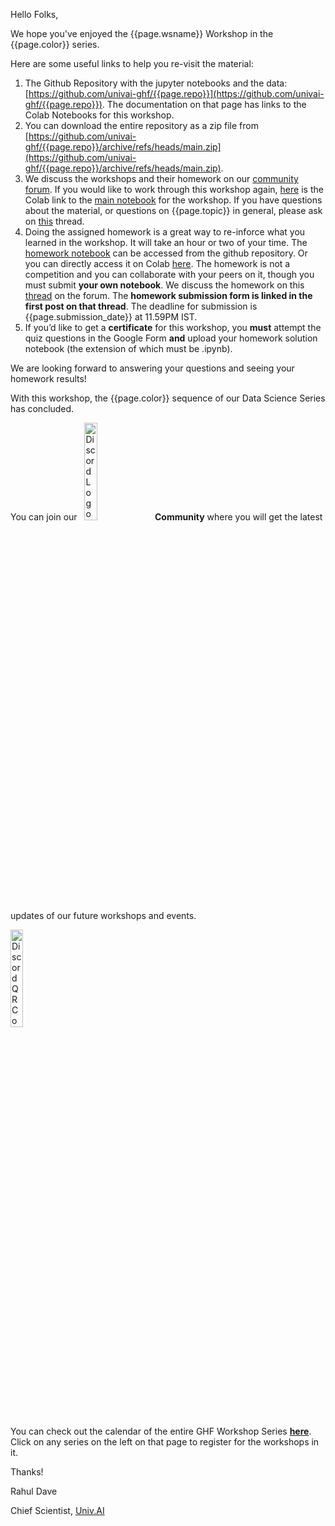 Hello Folks,<br>

We hope you've enjoyed the {{page.wsname}} Workshop in the {{page.color}} series.<br>

Here are some useful links to help you re-visit the material:

1. The  Github Repository with the jupyter notebooks and the data: [https://github.com/univai-ghf/{{page.repo}}](https://github.com/univai-ghf/{{page.repo}}). The documentation on that page has links to the Colab Notebooks for this workshop.
2. You can download the entire repository as a zip file from [https://github.com/univai-ghf/{{page.repo}}/archive/refs/heads/main.zip](https://github.com/univai-ghf/{{page.repo}}/archive/refs/heads/main.zip).
3. We discuss the workshops and their homework on our [community forum](https://discourse.univ.ai). If you would like to work through this workshop again, [here](https://colab.research.google.com/github/univai-ghf/{{page.repo}}/blob/main/{{page.main_notebook_file}}) is the Colab link to the [main notebook](https://github.com/univai-ghf/{{page.repo}}/blob/main/{{page.main_notebook_file}}) for the workshop. If you have questions about the material, or questions on {{page.topic}} in general, please ask on [this]({{page.thread_main}}) thread.
4. Doing the assigned homework is a great way to re-inforce what you learned in the workshop. It will take an hour or two of your time. The [homework notebook](https://github.com/univai-ghf/{{page.repo}}/blob/main/{{page.homework_notebook_file}}) can be accessed from the github repository. Or you can directly access it on Colab [here](https://colab.research.google.com/github/univai-ghf/{{page.repo}}/blob/main/{{page.homework_notebook_file}}). The homework is not a competition and you can collaborate with your peers on it, though you must submit **your own notebook**. We discuss the homework on this [thread]({{page.thread_homework}}) on the forum. The **homework submission form is linked in the first post on that thread**. The deadline for submission is  {{page.submission_date}} at 11.59PM IST. 
5. If you’d like to get a **certificate** for this workshop, you **must** attempt the quiz questions in the Google Form **and** upload your homework solution notebook (the extension of which must be .ipynb). 

We are looking forward to answering your questions and seeing your homework results!<br>

With this workshop, the {{page.color}} sequence of our Data Science Series has concluded.<br>

You can join our   &nbsp;&nbsp;[<img width="20%" src="https://raw.githubusercontent.com/univai-ghf/ghfmedia/main/images/Discord-Logo%2BWordmark-Color.png" alt="Discord Logo" />](https://discord.gg/E4UATW84)&nbsp;&nbsp;   **Community** where you will get the latest updates of our future workshops and events.<br>

[<img width="20%" src="https://raw.githubusercontent.com/univai-ghf/ghfmedia/main/images/Univ.AI%20Discord%20Server%20QR%20Code.png" alt="Discord QR Code" />](https://discord.gg/E4UATW84)<br>

You can check out the calendar of the entire GHF Workshop Series [ **here**](https://community.univ.ai/sequences/). Click on any series on the left on that page to register for the workshops in it.<br>

Thanks!<br>

Rahul Dave

Chief Scientist, [Univ.AI](https://univ.ai/)
